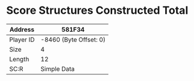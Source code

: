 #  Score Structures Constructed Total
Address   | 581F34
----------|-------------
Player ID | -8460 (Byte Offset: 0)
Size 	  | 4
Length 	  | 12
SC:R      | Simple Data


